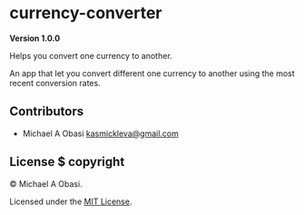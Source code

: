 # currency-converter

**Version 1.0.0**

Helps you convert one currency to another.

An app that let you convert different one currency to another using the most recent conversion rates.

## Contributors

- Michael A Obasi <kasmickleva@gmail.com>

## License $ copyright

© Michael A Obasi.

Licensed under the [MIT License](LICENSE).